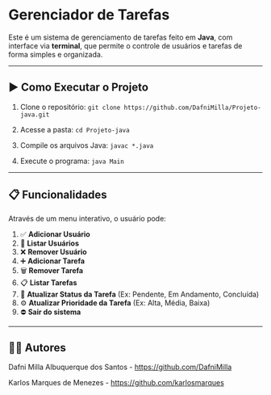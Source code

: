 # Gerenciador de Tarefas

Este é um sistema de gerenciamento de tarefas feito em **Java**, com interface via **terminal**, que permite o controle de usuários e tarefas de forma simples e organizada.

---

## ▶️ Como Executar o Projeto

1. Clone o repositório: `git clone https://github.com/DafniMilla/Projeto-java.git`

2. Acesse a pasta: `cd Projeto-java`

4. Compile os arquivos Java: `javac *.java`

5. Execute o programa: `java Main`

---

## 📋 Funcionalidades

Através de um menu interativo, o usuário pode:

1. ✅ **Adicionar Usuário**  
2. 📃 **Listar Usuários**  
3. ❌ **Remover Usuário**  
4. ➕ **Adicionar Tarefa**  
5. 🗑️ **Remover Tarefa**  
6. 📋 **Listar Tarefas**  
7. 🔄 **Atualizar Status da Tarefa** (Ex: Pendente, Em Andamento, Concluída)  
8. ⚙️ **Atualizar Prioridade da Tarefa** (Ex: Alta, Média, Baixa)  
0. ⛔ **Sair do sistema**

---

## 🧑‍💻 Autores
Dafni Milla Albuquerque dos Santos - https://github.com/DafniMilla

Karlos Marques de Menezes - https://github.com/karlosmarques


